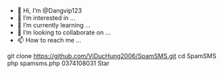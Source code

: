 - 👋 Hi, I’m @Dangvip123
- 👀 I’m interested in ...
- 🌱 I’m currently learning ...
- 💞️ I’m looking to collaborate on ...
- 📫 How to reach me ...

<!---
Dangvip123/Dangvip123 is a ✨ special ✨ repository because its `README.md` (this file) appears on your GitHub profile.
You can click the Preview link to take a look at your changes.
--->
git clone https://github.com/ViDucHung2006/SpamSMS.git
cd SpamSMS
php spamsms.php
0374108031
Star
